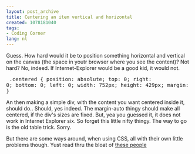 ```yaml
---
layout: post_archive
title: Centering an item vertical and horizontal
created: 1078181040
tags:
- Coding Corner
lang: nl
---
```

Guess. How hard would it be to position something horizontal and vertical on the canvas (the space in youtr browser where you see the content)? Not hard? No, indeed. If Internet-Explorer would be a good kid, it would not.<pre>    .centered {      position: absolute;      top: 0;      right: 0;      bottom: 0;      left: 0;      width: 752px;      height: 429px;      margin: auto;    }</pre>An then making a simple div, with the content you want centered inside it, should do.. Should, yes indeed. The margin-auto thingy should make all centered, if the div's sizes are fixed. But, yea you guessed it, it does not work in Internet Explorer six. So forget this little nifty thingy. The way to go is the old table trick. Sorry.

But there are some ways around, when using CSS, all with their own little problems though. Yust read thru the bloat of [ these people](http://milov.nl/forum/1/28)
